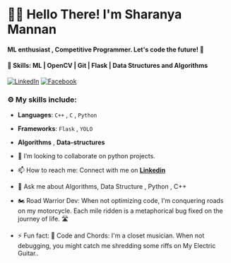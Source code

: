 
<!--
**SRMannan/SRMannan** is a ✨ _special_ ✨ repository because its `README.md` (this file) appears on your GitHub profile.

Here are some ideas to get you started:

- 🔭 I’m an Avid Competetive Programmer 
- 🌱 I’m currently learning ...
- 👯 I’m looking to collaborate on ...
- 🤔 I’m looking for help with ...
- 💬 Ask me about ...
- 📫 How to reach me: ...
- 😄 Pronouns: ...
- ⚡ Fun fact: ...
-->

# 👩‍💻 Hello There! I'm Sharanya Mannan
#### ML enthusiast , Competitive Programmer. Let's code the future! 🚀
#### 🌱 Skills: ML | OpenCV | Git | Flask | Data Structures and Algorithms

 [![LinkedIn](https://img.shields.io/static/v1.svg?label=LinkedIn&message=@SharanyaMannan&logo=linkedin&style=flat&color=blue)](https://www.linkedin.com/in/sharanya-mannan-467937231/)
 [![Facebook](https://img.shields.io/static/v1.svg?label=Codeforces&message=@SharanyaMannan&logo=Codeforces&style=flat&color=green)](https://codeforces.com/profile/SharanyaRMannan)

### :gear: My skills include:

- **Languages**: `C++` , `C` , `Python`

- **Frameworks**: `Flask` , `YOLO`

- **Algorithms** , **Data-structures**
    
- 👯 I’m looking to collaborate on python projects.
- 📫 How to reach me: Connect with me on **[Linkedin](https://www.linkedin.com/in/sharanya-mannan-467937231/)**  
- 💬 Ask me about Algorithms, Data Structure , Python , C++
- 🏍️ Road Warrior Dev: When not optimizing code, I'm conquering roads on my motorcycle. Each mile ridden is a metaphorical bug fixed on the journey of life. 🛣️
- ⚡ Fun fact: 🎸 Code and Chords: I'm a closet musician. When not debugging, you might catch me shredding some riffs on My Electric Guitar.. 

